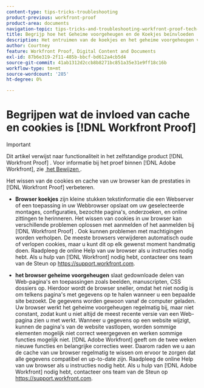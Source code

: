 ```yaml
---
content-type: tips-tricks-troubleshooting
product-previous: workfront-proof
product-area: documents
navigation-topic: tips-tricks-and-troubleshooting-workfront-proof-tech-corner
title: Begrijp hoe het Geheime voorgeheugen en de Koekjes beïnvloeden  [!DNL Workfront Proof]
description: Het ontruimen van de koekjes en het geheime voorgeheugen van uw browser kan prestaties in  [!DNL Workfront Proof] verbeteren.
author: Courtney
feature: Workfront Proof, Digital Content and Documents
exl-id: 87b6e319-2f11-485b-bbcf-bd612a4cb5d4
source-git-commit: 41ab1312d2ccb8b8271bc851a35e31e9ff18c16b
workflow-type: tm+mt
source-wordcount: '285'
ht-degree: 0%

---
```


# Begrijpen wat de invloed van cache en cookies is [!DNL Workfront Proof]

>[!IMPORTANT]
>
>Dit artikel verwijst naar functionaliteit in het zelfstandige product [!DNL Workfront Proof] . Voor informatie bij het proef binnen [!DNL Adobe Workfront], zie [&#x200B; het Bewijzen &#x200B;](../../../review-and-approve-work/proofing/proofing.md).

Het wissen van de cookies en cache van uw browser kan de prestaties in [!DNL Workfront Proof] verbeteren.

* **Browser koekjes** zijn kleine stukken tekstinformatie die een Webserver of een toepassing in uw Webbrowser opslaat om uw geselecteerde montages, configuraties, bezochte pagina&#39;s, onderzoeken, en online zittingen te herinneren.
Het wissen van cookies in uw browser kan verschillende problemen oplossen met aanmelden of het aanmelden bij [!DNL Workfront Proof] . Ook kunnen problemen met machtigingen worden verholpen. De meeste browsers verwijderen automatisch oude of verlopen cookies, maar u kunt dit op elk gewenst moment handmatig doen. Raadpleeg de online Help van uw browser als u instructies nodig hebt. Als u hulp van [!DNL Workfront] nodig hebt, contacteer ons team van de Steun op https://support.workfront.com.

* **het browser geheime voorgeheugen** slaat gedownloade delen van Web-pagina&#39;s en toepassingen zoals beelden, manuscripten, CSS dossiers op. Hierdoor wordt de browser sneller, omdat het niet nodig is om telkens pagina&#39;s met gegevens op te halen wanneer u een bepaalde site bezoekt. De gegevens worden gewoon vanaf de computer geladen.
Uw browser werkt het geheime voorgeheugen regelmatig bij, maar niet constant, zodat kunt u niet altijd de meest recente versie van een Web-pagina zien u met werkt. Wanneer u gegevens op een website wijzigt, kunnen de pagina&#39;s van de website vastlopen, worden sommige elementen mogelijk niet correct weergegeven en werken sommige functies mogelijk niet.
  [!DNL Adobe Workfront] geeft om de twee weken nieuwe functies en belangrijke correcties weer. Daarom raden we u aan de cache van uw browser regelmatig te wissen om ervoor te zorgen dat alle gegevens compatibel en up-to-date zijn. Raadpleeg de online Help van uw browser als u instructies nodig hebt. Als u hulp van [!DNL Adobe Workfront] nodig hebt, contacteer ons team van de Steun op https://support.workfront.com.
